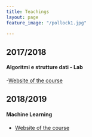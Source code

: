 ```yaml
---
title: Teachings
layout: page
feature_image: "/pollock1.jpg"

---
```




## 2017/2018
#### Algoritmi e strutture dati - Lab 
   -[Website of the course](http://didattica.cs.unicam.it/doku.php?id=didattica:triennale:asd:ay_1718:lab)
## 2018/2019   
#### Machine Learning
   - [Website of the course](http://didattica.cs.unicam.it/doku.php?id=didattica:magistrale:ml:ay_1819:main)
